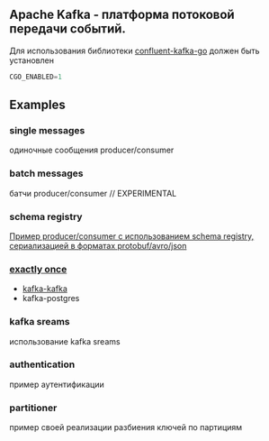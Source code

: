 ## Apache Kafka - платформа потоковой передачи событий.

Для использования библиотеки [confluent-kafka-go](https://github.com/confluentinc/confluent-kafka-go) должен быть установлен
```go
CGO_ENABLED=1
```

## Examples

### single messages
одиночные сообщения producer/consumer

### batch messages
батчи producer/consumer // EXPERIMENTAL

### schema registry
[Пример producer/consumer с использованием schema registry, сериализацией в форматах protobuf/avro/json](https://github.com/arslanovdi/kafka_examples/tree/master/schema-registry)

### [exactly once](https://github.com/arslanovdi/kafka_examples/tree/master/exactly-once)
- [kafka-kafka](https://github.com/arslanovdi/kafka_examples/tree/master/exactly-once/kafka-kafka)
- kafka-postgres

### kafka sreams
использование kafka sreams

### authentication
пример аутентификации

### partitioner
пример своей реализации разбиения ключей по партициям

